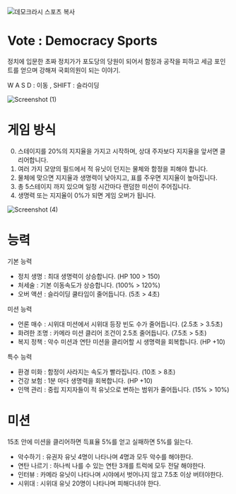 ![데모크라시 스포츠 복사](https://user-images.githubusercontent.com/37542417/206666497-0033e2b0-c62b-435c-81bd-5e227c780eb1.png)

# Vote : Democracy Sports
정치에 입문한 초짜 정치가가 포도당의 당원이 되어서 함정과 공작을 피하고 세금 포인트를 얻으며 강해져 국회의원이 되는 이야기.

W A S D : 이동 , SHIFT : 슬라이딩

![Screenshot (1)](https://user-images.githubusercontent.com/37542417/206669603-c6e1af57-75f4-4421-85c1-1516554ffbae.png)

# 게임 방식
0. 스테이지를 20%의 지지율을 가지고 시작하며, 상대 주자보다 지지율을 앞서면 클리어합니다.
1. 여러 가지 모양의 필드에서 적 유닛이 던지는 물체와 함정을 피해야 합니다.
2. 물체에 맞으면 지지율과 생명력이 낮아지고, 표를 주우면 지지율이 높아집니다.
3. 총 5스테이지 까지 있으며 일정 시간마다 랜덤한 미션이 주어집니다.
4. 생명력 또는 지지율이 0%가 되면 게임 오버가 됩니다.

![Screenshot (4)](https://user-images.githubusercontent.com/37542417/206669527-7695447a-62f0-45cb-80a1-35fd94338e2d.png)

# 능력
기본 능력
- 정치 생명 : 최대 생명력이 상승합니다. (HP 100 > 150)
- 처세술 : 기본 이동속도가 상승합니다. (100% > 120%)
- 오버 액션 : 슬라이딩 쿨타임이 줄어듭니다. (5초 > 4초)

미션 능력
- 언론 매수 : 시위대 미션에서 시위대 등장 빈도 수가 줄어듭니다. (2.5초 > 3.5초)
- 화려한 조명 : 카메라 미션 클리어 조건이 2.5초 줄어듭니다. (7.5초 > 5초)
- 복지 정책 : 악수 미션과 연탄 미션을 클리어할 시 생명력을 회복합니다. (HP +10) 

특수 능력
- 환경 미화 : 함정이 사라지는 속도가 빨라집니다. (10초 > 8초)
- 건강 보험 : 1분 마다 생명력을 회복합니다. (HP +10)
- 인맥 관리 : 중립 지지자들이 적 유닛으로 변하는 범위가 줄어듭니다. (15% > 10%)



# 미션 
15초 안에 미션을 클리어하면 득표율 5%를 얻고 실패하면 5%를 잃는다.


- 악수하기 : 유권자 유닛 4명이 나타나며 4명과 모두 악수를 해야한다.
- 연탄 나르기 : 하나씩 나를 수 있는 연탄 3개를 트럭에 모두 전달 해야한다.
- 인터뷰 : 카메라 유닛이 나타나며 시야에서 벗어나지 않고 7.5초 이상 버텨야한다.
- 시위대 : 시위대 유닛 20명이 나타나며 피해다녀야 한다.

